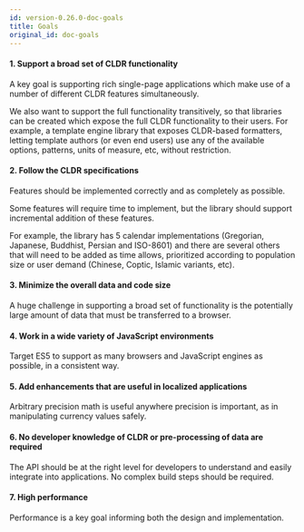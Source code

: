 ```yaml
---
id: version-0.26.0-doc-goals
title: Goals
original_id: doc-goals
---
```


#### 1. Support a broad set of CLDR functionality

A key goal is supporting rich single-page applications which make use of a number of different CLDR features simultaneously.

We also want to support the full functionality transitively, so that libraries can be created which expose the full CLDR functionality to their users.
For example, a template engine library that exposes CLDR-based formatters, letting template authors (or even end users) use any of the available options, patterns, units of measure, etc, without restriction.


#### 2. Follow the CLDR specifications

Features should be implemented correctly and as completely as possible.

Some features will require time to implement, but the library should support incremental addition of these features.

For example, the library has 5 calendar implementations (Gregorian, Japanese, Buddhist, Persian and ISO-8601) and there are several others that will need
to be added as time allows, prioritized according to population size or user demand (Chinese, Coptic, Islamic variants, etc).


#### 3. Minimize the overall data and code size

A huge challenge in supporting a broad set of functionality is the potentially large amount of data that must be transferred to a browser.


#### 4. Work in a wide variety of JavaScript environments

Target ES5 to support as many browsers and JavaScript engines as possible, in a consistent way.


#### 5. Add enhancements that are useful in localized applications

Arbitrary precision math is useful anywhere precision is important, as in manipulating currency values safely.


#### 6. No developer knowledge of CLDR or pre-processing of data are required

The API should be at the right level for developers to understand and easily integrate into applications.
No complex build steps should be required.


#### 7. High performance

Performance is a key goal informing both the design and implementation.
